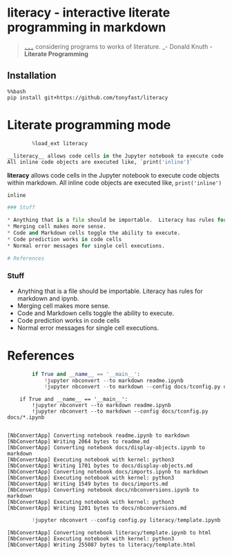 
# __literacy__ - interactive literate programming in markdown

> [`...`](http://roxygen.org/knuth-literate-programming.pdf) considering programs to works of literature. 
> _- Donald Knuth - **Literate Programming** 

## Installation


    %%bash
    pip install git+https://github.com/tonyfast/literacy

# Literate programming mode


```python
        %load_ext literacy
```


```python
__literacy__ allows code cells in the Jupyter notebook to execute code objects within markdown.
All inline code objects are executed like, `print('inline')`
```


__literacy__ allows code cells in the Jupyter notebook to execute code objects within markdown.
All inline code objects are executed like, `print('inline')`


    inline



```python
### Stuff

* Anything that is a file should be importable.  Literacy has rules for markdown and ipynb.
* Merging cell makes more sense.  
* Code and Markdown cells toggle the ability to execute.
* Code prediction works in code cells
* Normal error messages for single cell executions.

# References
```


### Stuff

* Anything that is a file should be importable.  Literacy has rules for markdown and ipynb.
* Merging cell makes more sense.  
* Code and Markdown cells toggle the ability to execute.
* Code prediction works in code cells
* Normal error messages for single cell executions.

# References



```python
        if True and __name__ == '__main__':
            !jupyter nbconvert --to markdown readme.ipynb
            !jupyter nbconvert --to markdown --config docs/tconfig.py docs/*.ipynb
```


        if True and __name__ == '__main__':
            !jupyter nbconvert --to markdown readme.ipynb
            !jupyter nbconvert --to markdown --config docs/tconfig.py docs/*.ipynb


    [NbConvertApp] Converting notebook readme.ipynb to markdown
    [NbConvertApp] Writing 2064 bytes to readme.md
    [NbConvertApp] Converting notebook docs/display-objects.ipynb to markdown
    [NbConvertApp] Executing notebook with kernel: python3
    [NbConvertApp] Writing 1701 bytes to docs/display-objects.md
    [NbConvertApp] Converting notebook docs/imports.ipynb to markdown
    [NbConvertApp] Executing notebook with kernel: python3
    [NbConvertApp] Writing 1549 bytes to docs/imports.md
    [NbConvertApp] Converting notebook docs/nbconversions.ipynb to markdown
    [NbConvertApp] Executing notebook with kernel: python3
    [NbConvertApp] Writing 1201 bytes to docs/nbconversions.md



```python
        !jupyter nbconvert --config config.py literacy/template.ipynb
```

    [NbConvertApp] Converting notebook literacy/template.ipynb to html
    [NbConvertApp] Executing notebook with kernel: python3
    [NbConvertApp] Writing 255087 bytes to literacy/template.html



```python

```
